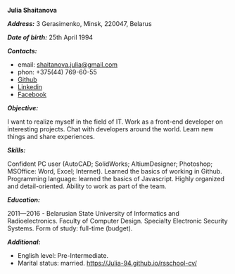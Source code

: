 **Julia Shaitanova**

**_Address:_** 3 Gerasimenko, Minsk, 220047, Belarus

**_Date of birth:_** 25th April 1994

**_Contacts:_**

- email: shaitanova.julia@gmail.com
- phon: +375(44) 769-60-55
- [Github](https://github.com/Julia-94)
- [Linkedin](https://www.linkedin.com/in/%D1%8E%D0%BB%D0%B8%D1%8F-%D1%88%D0%B0%D0%B9%D1%82%D0%B0%D0%BD%D0%BE%D0%B2%D0%B0-60b487108/)
- [Facebook](https://web.facebook.com/julia.shkurina/)

**_Objective:_**

I want to realize myself in the field of IT. Work as a front-end developer on interesting projects. Chat with developers around the world. Learn new things and share experiences.

**_Skills:_**

Confident PC user (AutoCAD; SolidWorks;
AltiumDesigner; Photoshop; MSOffice: Word, Excel; Internet).
Learned the basics of working in Github.
Programming language: learned the basics of Javascript.
Highly organized and detail-oriented. Ability to work as part of the team.

**_Education:_**

2011—2016 - Belarusian State University of Informatics and Radioelectronics.
Faculty of Computer Design.
Specialty Electronic Security Systems.
Form of study: full-time (budget).

**_Additional:_**

- English level: Pre-Intermediate.
- Marital status: married.
  https://Julia-94.github.io/rsschool-cv/
